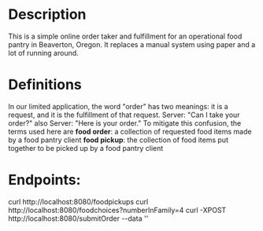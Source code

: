 # Description
This is a simple online order taker and fulfillment for an operational food pantry in Beaverton, Oregon. It replaces a manual system using paper and a lot of running around.
# Definitions
In our limited application, the word "order" has two meanings: it is a request, and it is the fulfillment of that request.
Server: "Can I take your order?"
also Server: "Here is your order."
To mitigate this confusion, the terms used here are
**food order**: a collection of requested food items made by a food pantry client
**food pickup**: the collection of food items put together to be picked up by a food pantry client
# Endpoints:
curl http://localhost:8080/foodpickups
curl http://localhost:8080/foodchoices?numberInFamily=4
curl -XPOST http://localhost:8080/submitOrder --data ''